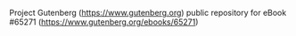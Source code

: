 Project Gutenberg (https://www.gutenberg.org) public repository for
eBook #65271 (https://www.gutenberg.org/ebooks/65271)
